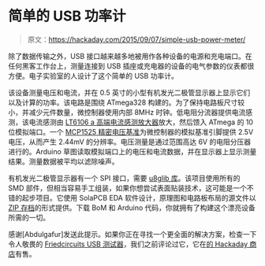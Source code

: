 # 简单的 USB 功率计

> 原文：<https://hackaday.com/2015/09/07/simple-usb-power-meter/>

除了数据传输之外，USB 接口越来越多地被用作各种设备的电源和充电端口。在任何黑客工作台上，测量连接到 USB 插座或充电器的设备的电气参数的仪表都很方便。电子实验室的人设计了这个简单的 USB 功率计。

该设备测量电压和电流，并在 0.5 英寸的小型有机发光二极管显示器上显示它们以及计算的功率。该电路是围绕 ATmega328 构建的。为了保持电路板尺寸较小，并减少元件数量，微控制器使用内部 8MHz 时钟。低电阻分流器提供电流感测，该电流感测由 [LT6106 a 高端电流感测放大器](http://cds.linear.com/docs/en/datasheet/6106fa.pdf)放大，然后馈入 ATmega 的 10 位模拟端口。一个 [MCP1525 精密电压基准](http://ww1.microchip.com/downloads/en/DeviceDoc/21653C.pdf)为微控制器的模拟基准引脚提供 2.5V 电压，从而产生 2.44mV 的分辨率。电压测量是通过范围高达 6V 的电阻分压器进行的。Arduino 草图读取模拟端口上的电压和电流数据，并在显示器上显示测量结果。测量数据被平均以滤除噪声。

有机发光二极管显示器有一个 SPI 接口，需要 [u8glib 库](https://code.google.com/p/u8glib/)。该项目使用所有的 SMD 部件，但相当容易手工组装，如果你想尝试表面贴装技术，这可能是一个不错的起步项目。它使用 SolaPCB EDA 软件设计，原理图和电路板布局的源文件以 [ZIP 存档](http://www.electro-labs.com/?wpdmact=process&did=MTIuaG90bGluaw==)的形式提供。下载 BoM 和 Arduino 代码，你就拥有了构建这个漂亮设备所需的一切。

感谢[Abdulgafur]发送此提示。如果你正在寻找一个更全面的解决方案，检查一下令人敬畏的 [Friedcircuits USB 测试器](http://hackaday.com/2015/06/19/review-friedcircuits-usb-tester/)，我们之前评论过它，它在[的 Hackaday 商店](http://store.hackaday.com/products/usb-tester-2-0)有售。